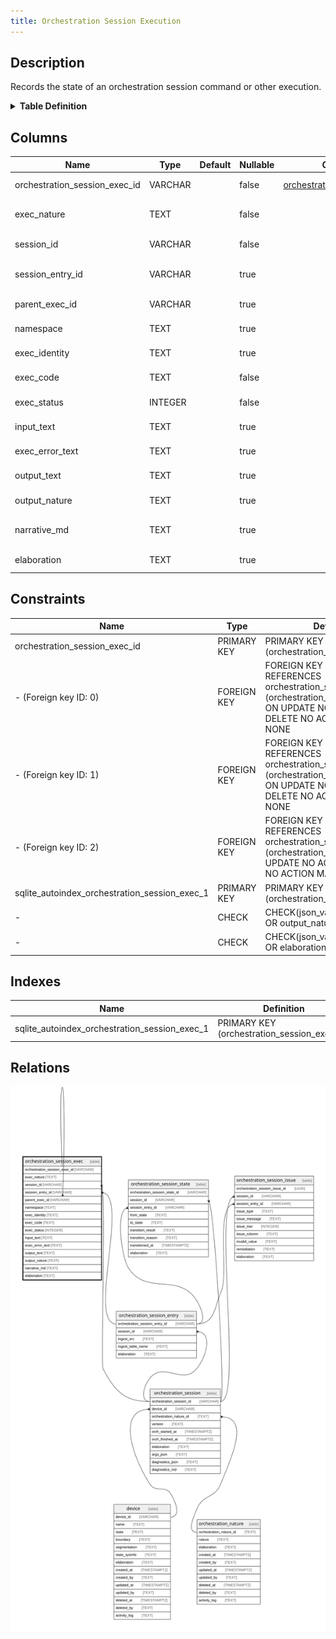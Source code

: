 ```yaml
---
title: Orchestration Session Execution
---
```


## Description

Records the state of an orchestration session command or other execution.

<details>
<summary><strong>Table Definition</strong></summary>

```sql
CREATE TABLE "orchestration_session_exec" (
    "orchestration_session_exec_id" VARCHAR PRIMARY KEY NOT NULL,
    "exec_nature" TEXT NOT NULL,
    "session_id" VARCHAR NOT NULL,
    "session_entry_id" VARCHAR,
    "parent_exec_id" VARCHAR,
    "namespace" TEXT,
    "exec_identity" TEXT,
    "exec_code" TEXT NOT NULL,
    "exec_status" INTEGER NOT NULL,
    "input_text" TEXT,
    "exec_error_text" TEXT,
    "output_text" TEXT,
    "output_nature" TEXT CHECK(json_valid(output_nature) OR output_nature IS NULL),
    "narrative_md" TEXT,
    "elaboration" TEXT CHECK(json_valid(elaboration) OR elaboration IS NULL),
    FOREIGN KEY("session_id") REFERENCES "orchestration_session"("orchestration_session_id"),
    FOREIGN KEY("session_entry_id") REFERENCES "orchestration_session_entry"("orchestration_session_entry_id"),
    FOREIGN KEY("parent_exec_id") REFERENCES "orchestration_session_exec"("orchestration_session_exec_id")
)
```

</details>

## Columns

| Name                          | Type    | Default | Nullable | Children                                                                                              | Parents                                                                                                 | Comment                                                              |
| ----------------------------- | ------- | ------- | -------- | ----------------------------------------------------------------------------------------------------- | ------------------------------------------------------------------------------------------------------- | -------------------------------------------------------------------- |
| orchestration_session_exec_id | VARCHAR |         | false    | [orchestration_session_exec](/docs/standard-library/rssd-schema/orchestration_session_exec) |                                                                                                         | orchestration_session_exec primary key                               |
| exec_nature                   | TEXT    |         | false    |                                                                                                       |                                                                                                         | the nature of orchestration_session_exec row (e.g. shell, SQL, etc.) |
| session_id                    | VARCHAR |         | false    |                                                                                                       | [orchestration_session](/docs/standard-library/rssd-schema/orchestration_session)             | orchestration_session row this state describes                       |
| session_entry_id              | VARCHAR |         | true     |                                                                                                       | [orchestration_session_entry](/docs/standard-library/rssd-schema/orchestration_session_entry) | orchestration_session_entry row this state describes (optional)      |
| parent_exec_id                | VARCHAR |         | true     |                                                                                                       | [orchestration_session_exec](/docs/standard-library/rssd-schema/orchestration_session_exec)   | if this row is a child of a parent execution                         |
| namespace                     | TEXT    |         | true     |                                                                                                       |                                                                                                         | an arbitrary grouping strategy                                       |
| exec_identity                 | TEXT    |         | true     |                                                                                                       |                                                                                                         | an arbitrary identity of this execution                              |
| exec_code                     | TEXT    |         | false    |                                                                                                       |                                                                                                         | the shell command, SQL or other code executed                        |
| exec_status                   | INTEGER |         | false    |                                                                                                       |                                                                                                         | numerical description of result                                      |
| input_text                    | TEXT    |         | true     |                                                                                                       |                                                                                                         | if STDIN or other technique to send in content was used              |
| exec_error_text               | TEXT    |         | true     |                                                                                                       |                                                                                                         | text representation of error from exec                               |
| output_text                   | TEXT    |         | true     |                                                                                                       |                                                                                                         | STDOUT or other result in text format                                |
| output_nature                 | TEXT    |         | true     |                                                                                                       |                                                                                                         | hints about the nature of the output                                 |
| narrative_md                  | TEXT    |         | true     |                                                                                                       |                                                                                                         | a block of Markdown text with human-friendly narrative of execution  |
| elaboration                   | TEXT    |         | true     |                                                                                                       |                                                                                                         | any elaboration needed for the execution                             |

## Constraints

| Name                                          | Type        | Definition                                                                                                                                                |
| --------------------------------------------- | ----------- | --------------------------------------------------------------------------------------------------------------------------------------------------------- |
| orchestration_session_exec_id                 | PRIMARY KEY | PRIMARY KEY (orchestration_session_exec_id)                                                                                                               |
| - (Foreign key ID: 0)                         | FOREIGN KEY | FOREIGN KEY (parent_exec_id) REFERENCES orchestration_session_exec (orchestration_session_exec_id) ON UPDATE NO ACTION ON DELETE NO ACTION MATCH NONE     |
| - (Foreign key ID: 1)                         | FOREIGN KEY | FOREIGN KEY (session_entry_id) REFERENCES orchestration_session_entry (orchestration_session_entry_id) ON UPDATE NO ACTION ON DELETE NO ACTION MATCH NONE |
| - (Foreign key ID: 2)                         | FOREIGN KEY | FOREIGN KEY (session_id) REFERENCES orchestration_session (orchestration_session_id) ON UPDATE NO ACTION ON DELETE NO ACTION MATCH NONE                   |
| sqlite_autoindex_orchestration_session_exec_1 | PRIMARY KEY | PRIMARY KEY (orchestration_session_exec_id)                                                                                                               |
| -                                             | CHECK       | CHECK(json_valid(output_nature) OR output_nature IS NULL)                                                                                                 |
| -                                             | CHECK       | CHECK(json_valid(elaboration) OR elaboration IS NULL)                                                                                                     |

## Indexes

| Name                                          | Definition                                  |
| --------------------------------------------- | ------------------------------------------- |
| sqlite_autoindex_orchestration_session_exec_1 | PRIMARY KEY (orchestration_session_exec_id) |

## Relations

![er](../../../../../assets/images/content/docs/standard-library/rssd-schema/orchestration_session_exec.svg)
